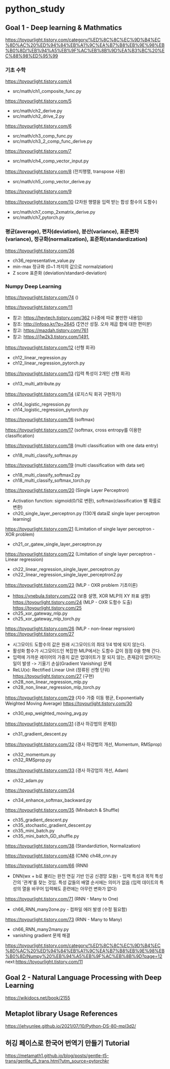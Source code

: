 # python_study

## Goal 1 - Deep learning & Mathmatics

https://toyourlight.tistory.com/category/%ED%8C%8C%EC%9D%B4%EC%8D%AC%20%ED%94%84%EB%A1%9C%EA%B7%B8%EB%9E%98%EB%B0%8D/%EB%94%A5%EB%9F%AC%EB%8B%9D%EA%B3%BC%20%EC%88%98%ED%95%99

### 기초 수학
https://toyourlight.tistory.com/4
* src/math/ch1_composite_func.py

https://toyourlight.tistory.com/5
* src/math/ch2_derive.py
* src/math/ch2_drive_2.py

https://toyourlight.tistory.com/6
* src/math/ch3_comp_func.py
* src/math/ch3_2_comp_func_derive.py

https://toyourlight.tistory.com/7
* src/math/ch4_comp_vector_input.py

https://toyourlight.tistory.com/8 (전치행렬, transpose 사용)
* src/math/ch5_comp_vector_derive.py

https://toyourlight.tistory.com/9

https://toyourlight.tistory.com/10 (2차원 행렬을 입력 받는 합성 함수의 도함수)
* src/math/ch7_comp_2xmatrix_derive.py
* src/math/ch7_pytorch.py

### 평균(average), 편차(deviation), 분산(variance), 표준편차(variance), 정규화(normalization), 표준화(standardization)
https://toyourlight.tistory.com/36
* ch36_representative_value.py
* min-max 정규화 (0~1 까지의 값으로 normalziation)
* Z score 표준화 (deviation/standard-deviation)

### Numpy Deep Learning

https://toyourlight.tistory.com/74 ()

https://toyourlight.tistory.com/11
 * 참고: https://heytech.tistory.com/362 (나중에 따로 볼만한 내용임)
 * 참조: http://infoso.kr/?p=2645 (∑연산 성질. 오차 제곱 합에 대한 편미분) 
 * 참고: https://mazdah.tistory.com/761
 * 참고: https://j1w2k3.tistory.com/1491,

https://toyourlight.tistory.com/12 (선형 회귀)
 * ch12_linear_regression.py
 * ch12_linear_regression_pytorch.py

https://toyourlight.tistory.com/13 (입력 특성이 2개인 선형 회귀)
 * ch13_multi_attribute.py

https://toyourlight.tistory.com/14 (로지스틱 회귀 구현하기)
 * ch14_logistic_regression.py
 * ch14_logistic_regression_pytorch.py

https://toyourlight.tistory.com/16 (softmax)

https://toyourlight.tistory.com/17 (softmax, cross entropy를 이용한 classification)

https://toyourlight.tistory.com/18 (multi classification with one data entry)
 * ch18_multi_classify_softmax.py

https://toyourlight.tistory.com/19 (multi classification with data set)
 * ch18_multi_classify_softmax2.py
 * ch18_multi_classify_softmax_torch.py

https://toyourlight.tistory.com/20 (Single Layer Perceptron)
 * Activation function: sigmoid(0/1로 변환), softmax(classification 별 확률로 변환)
 * ch20_single_layer_perceptron.py (130개 data로 single layer perceptron learning)

https://toyourlight.tistory.com/21 (Limitation of single layer perceptron - XOR problem)
 * ch21_or_gatew_single_layer_perceptron.py

https://toyourlight.tistory.com/22 (Limitation of single layer perceptron - Linear regression)
 * ch22_linear_regression_single_layer_perceptron.py
 * ch22_linear_regression_single_layer_perceptron2.py

https://toyourlight.tistory.com/23 (MLP - OXR problem 기초이론)
 * https://ynebula.tistory.com/22 (보충 설명, XOR MLP의 XY 좌표 설명)
https://toyourlight.tistory.com/24 (MLP - OXR 도함수 도출)
https://toyourlight.tistory.com/25
 * ch25_xor_gateway_mlp.py
 * ch25_xor_gateway_mlp_torch.py

https://toyourlight.tistory.com/26 (MLP - non-linear regrssion)
https://toyourlight.tistory.com/27
 * 시그모이드 도함수의 값은 원래 시그모이드의 최대 1/4 밖에 되지 않는다.
 * 활성화 함수가 시그모이드인 복잡한 MLP에서는 도함수 값이 점점 0을 향해 간다.
 * 입력에 가까운 레이어의 가중치 값은 업데이트가 잘 되지 않는, 존재감이 없어지는 일이 발생 -> 기울기 손실(Gradient Vanishing) 문제 
  * ReLU(x): Rectified Linear Unit (정류된 선형 단위)
https://toyourlight.tistory.com/27 (구현)
 * ch28_non_linear_regression_mlp.py
 * ch28_non_linear_regression_mlp_torch.py

https://toyourlight.tistory.com/29 (지수 가중 이동 평균, Exponentially Weighted Moving Average)
https://toyourlight.tistory.com/30 
 * ch30_exp_weighted_moving_avg.py

https://toyourlight.tistory.com/31 (경사 하강법의 문제점)
 * ch31_gradient_descent.py

https://toyourlight.tistory.com/32 (경사 하강법의 개선, Momentum, RMSprop)
 * ch32_momentum.py
 * ch32_RMSprop.py

https://toyourlight.tistory.com/33 (경사 하강업의 개선, Adam)
 * ch32_adam.py

https://toyourlight.tistory.com/34
 * ch34_enhance_softmax_backward.py

https://toyourlight.tistory.com/35 (Minibatch & Shuffle)
 * ch35_gradient_descent.py
 * ch35_stochastic_gradient_descent.py
 * ch35_mini_batch.py
 * ch35_mini_batch_GD_shuffle.py

https://toyourlight.tistory.com/38 (Standardiztion, Normalization)


https://toyourlight.tistory.com/48 (CNN)
ch48_cnn.py

https://toyourlight.tistory.com/66 (RNN)
 * DNN(wx + b로 불리는 완전 연길 기반 인공 신경망 모들) - 입력 특성과 목적 특성간의 '관계'를 찾는 것임. 특성 값들의 배열 순서에는 의미가 없음 (입력 데이트의 특성의 열을 바꾸어 입력해도 훈련에는 아무런 변화가 없다)



https://toyourlight.tistory.com/71 (RNN - Many to One)
 * ch66_RNN_many2one.py - 컴파일 에러 발생 (수정 필요함) 

https://toyourlight.tistory.com/73 (RNN - Many to Many)
 * ch66_RNN_many2many.py 
 * vanishing gradient 문제 해결


https://toyourlight.tistory.com/category/%ED%8C%8C%EC%9D%B4%EC%8D%AC%20%ED%94%84%EB%A1%9C%EA%B7%B8%EB%9E%98%EB%B0%8D/Numpy%20%EB%94%A5%EB%9F%AC%EB%8B%9D?page=12
next:https://toyourlight.tistory.com/11


## Goal 2 - Natural Language Processing with Deep Learning
https://wikidocs.net/book/2155


## Metaplot library Usage References
https://jehyunlee.github.io/2021/07/10/Python-DS-80-mpl3d2/

## 허깅 페이스로 한국어 번역기 만들기 Tutorial
https://metamath1.github.io/blog/posts/gentle-t5-trans/gentle_t5_trans.html?utm_source=pytorchkr

